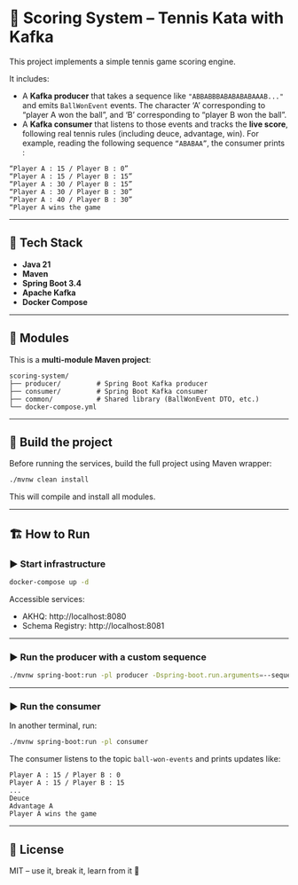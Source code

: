 # 🎾 Scoring System – Tennis Kata with Kafka

This project implements a simple tennis game scoring engine.

It includes:

- A **Kafka producer** that takes a sequence like `"ABBABBBABABABABAAAB..."` and emits `BallWonEvent` events. The character ‘A’ corresponding to “player A won the ball”, and ‘B’ corresponding to “player B won the ball”. 
- A **Kafka consumer** that listens to those events and tracks the **live score**, following real tennis rules (including deuce, advantage, win). For example, reading the following sequence `“ABABAA”`, the consumer prints :

```
“Player A : 15 / Player B : 0”
“Player A : 15 / Player B : 15”
“Player A : 30 / Player B : 15”
“Player A : 30 / Player B : 30”
“Player A : 40 / Player B : 30”
“Player A wins the game
```

---

## 🧱 Tech Stack

- **Java 21**
- **Maven**
- **Spring Boot 3.4**
- **Apache Kafka**
- **Docker Compose**

---

## 🚀 Modules

This is a **multi-module Maven project**:

```
scoring-system/
├── producer/         # Spring Boot Kafka producer
├── consumer/         # Spring Boot Kafka consumer
├── common/           # Shared library (BallWonEvent DTO, etc.)
└── docker-compose.yml
```

---

## 🧪 Build the project

Before running the services, build the full project using Maven wrapper:

```bash
./mvnw clean install
```

This will compile and install all modules.

---

## 🏗️ How to Run

### ▶️ Start infrastructure

```bash
docker-compose up -d
```

Accessible services:
- AKHQ: http://localhost:8080
- Schema Registry: http://localhost:8081

---

### ▶️ Run the producer with a custom sequence

```bash
./mvnw spring-boot:run -pl producer -Dspring-boot.run.arguments=--sequence=ABBABBBABABABABAAAB
```

---

### ▶️ Run the consumer

In another terminal, run:

```bash
./mvnw spring-boot:run -pl consumer
```

The consumer listens to the topic `ball-won-events` and prints updates like:

```
Player A : 15 / Player B : 0
Player A : 15 / Player B : 15
...
Deuce
Advantage A
Player A wins the game
```

---

## 📜 License

MIT – use it, break it, learn from it 🚀
